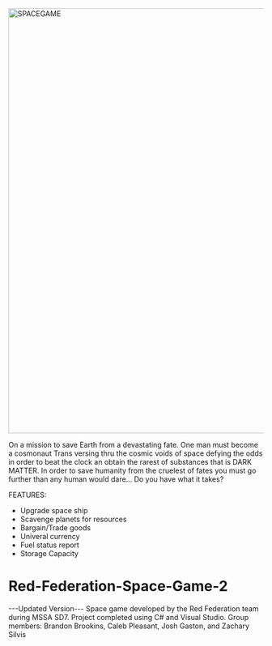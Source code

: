 <img width="840" alt="SPACEGAME" src="https://user-images.githubusercontent.com/60155133/75011822-6bfd8c80-5435-11ea-83a5-48e9ea1988c0.png">

On a mission to save Earth from a devastating fate. One man must become a cosmonaut
 Trans versing thru the cosmic voids of space defying the odds in order to beat the clock an obtain the rarest of substances that is DARK MATTER.
 In order to save humanity from the cruelest of fates you must go further than any human would dare… Do you have what it takes?
 
 

FEATURES: 
  * Upgrade space ship
  * Scavenge planets for resources
  * Bargain/Trade goods
  * Univeral currency 
  * Fuel status report
  * Storage Capacity
  
  
  
  
  
  
# Red-Federation-Space-Game-2
---Updated Version---
Space game developed by the Red Federation team during MSSA SD7. Project completed using C# and Visual Studio. Group members: Brandon Brookins, Caleb Pleasant, Josh Gaston, and Zachary Silvis
